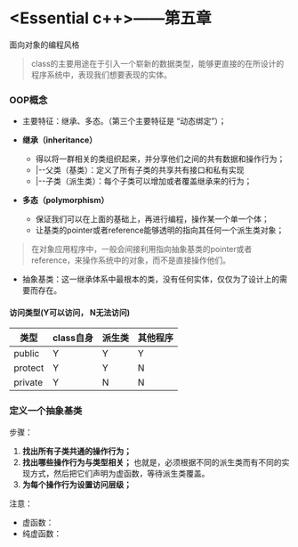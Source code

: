 # <Essential c++>——第五章
面向对象的编程风格

> class的主要用途在于引入一个崭新的数据类型，能够更直接的在所设计的程序系统中，表现我们想要表现的实体。

### OOP概念
- 主要特征：继承、多态。（第三个主要特征是 “动态绑定”）；
- **继承（inheritance）**
    - 得以将一群相关的类组织起来，并分享他们之间的共有数据和操作行为；
    - |--父类（基类）：定义了所有子类的共享共有接口和私有实现
    - |--子类（派生类）：每个子类可以增加或者覆盖继承来的行为；

- **多态（polymorphism）**
    - 保证我们可以在上面的基础上，再进行编程，操作某一个单一个体；
    - 让基类的pointer或者reference能够透明的指向其任何一个派生类对象；

> 在对象应用程序中，一般会间接利用指向抽象基类的pointer或者reference，来操作系统中的对象，而不是直接操作他们。

- 抽象基类：这一继承体系中最根本的类，没有任何实体，仅仅为了设计上的需要而存在。

#### 访问类型(Y可以访问， N无法访问)
|类型 | class自身| 派生类 | 其他程序 |
|-----| -------- | ------ | -------- |
|public| Y | Y | Y |
|protect| Y | Y | N |
|private| Y | N | N |

### 定义一个抽象基类
步骤：
1. **找出所有子类共通的操作行为；**
2. **找出哪些操作行为与类型相关；** 也就是，必须根据不同的派生类而有不同的实现方式，然后把它们声明为虚函数，等待派生类覆盖。
3. **为每个操作行为设置访问层级；**

注意：
- 虚函数：
- 纯虚函数：
